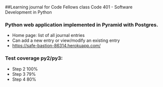 ##Learning journal for Code Fellows class Code 401 - Software Development in Python
### Python web application implemented in Pyramid with Postgres.
* Home page: list of all journal entries
* Can add a new entry or view/modify an existing entry
* https://safe-bastion-86314.herokuapp.com/
### Test coverage py2/py3:
* Step 2         100%
* Step 3         79%
* Step 4         80%